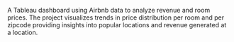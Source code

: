 A Tableau dashboard using Airbnb data to analyze revenue and room prices. The project visualizes trends in price distribution per room and per zipcode providing insights into popular locations and revenue generated at a location.
